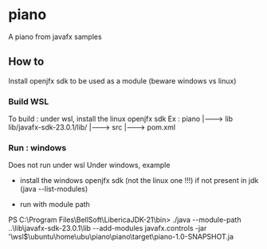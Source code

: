 # piano

A piano from javafx samples

## How to

Install openjfx sdk to be used as a module (beware windows vs linux)


### Build WSL

To build : under wsl, install the linux openjfx sdk 
Ex : 
piano
 |---> lib lib/javafx-sdk-23.0.1/lib/
 |---> src
 |---> pom.xml


### Run : windows

Does not run under wsl
Under windows, example
- install the windows openjfx sdk (not the linux one !!!) if not present in jdk
(java --list-modules)

- run with module path

PS C:\Program Files\BellSoft\LibericaJDK-21\bin>
./java --module-path ..\lib\javafx-sdk-23.0.1\lib --add-modules javafx.controls -jar '\\wsl$\ubuntu\home\ubu\piano\piano\target\piano-1.0-SNAPSHOT.ja
